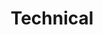 ---
title: "Technical"
description: "Notes and blog posts on technical subjects. Though there are a lot of technical notes in this garden, these ones are generally ready for public consumption."
---